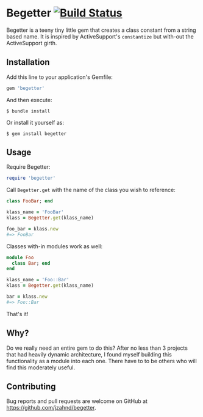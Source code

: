 # Begetter [![Build Status](https://travis-ci.org/jzahnd/begetter.svg?branch=master)](https://travis-ci.org/jzahnd/begetter)

Begetter is a teeny tiny little gem that creates a class constant from a string based name. It is inspired by ActiveSupport's `constantize` but with-out the ActiveSupport girth.

## Installation

Add this line to your application's Gemfile:

```ruby
gem 'begetter'
```

And then execute:

    $ bundle install

Or install it yourself as:

    $ gem install begetter

## Usage
Require Begetter:
```ruby
require 'begetter'
```

Call `Begetter.get` with the name of the class you wish to reference:
```ruby
class FooBar; end

klass_name = 'FooBar'
klass = Begetter.get(klass_name)

foo_bar = klass.new
#=> FooBar
```

Classes with-in modules work as well:
```ruby
module Foo
  class Bar; end
end

klass_name = 'Foo::Bar'
klass = Begetter.get(klass_name)

bar = klass.new
#=> Foo::Bar
```

That's it!

## Why?

Do we really need an entire gem to do this? After no less than 3 projects that had heavily dynamic architecture, I found myself building this functionality as a module into each one. There have to to be others who will find this moderately useful.

## Contributing

Bug reports and pull requests are welcome on GitHub at https://github.com/jzahnd/begetter.

